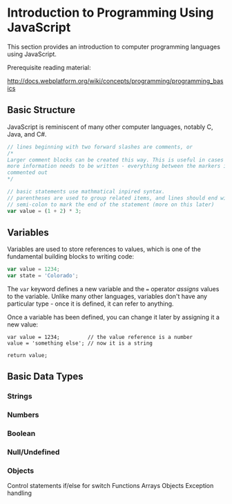 # Introduction to Programming Using JavaScript

This section provides an introduction to computer programming languages using
JavaScript.

Prerequisite reading material:

 <http://docs.webplatform.org/wiki/concepts/programming/programming_basics>

## Basic Structure

JavaScript is reminiscent of many other computer languages, notably C, Java,
and C#.

```javascript
// lines beginning with two forward slashes are comments, or
/*
Larger comment blocks can be created this way. This is useful in cases where
more information needs to be written - everything between the markers is
commented out
*/

// basic statements use mathmatical inpired syntax.
// parentheses are used to group related items, and lines should end with a
// semi-colon to mark the end of the statement (more on this later)
var value = (1 + 2) * 3;
```

## Variables

Variables are used to store references to values, which is one of the
fundamental building blocks to writing code:

```javascript
var value = 1234;
var state = 'Colorado';
```

The `var` keyword defines a new variable and the `=` operator *assigns* values
to the variable. Unlike many other languages, variables don't have any
particular type - once it is defined, it can refer to anything.

Once a variable has been defined, you can change it later by assigning it a
new value:

```javascript.interactive
var value = 1234;         // the value reference is a number
value = 'something else'; // now it is a string

return value;
```

## Basic Data Types

### Strings

### Numbers

### Boolean

### Null/Undefined

### Objects

Control statements
if/else
for
switch
Functions
Arrays
Objects
Exception handling

